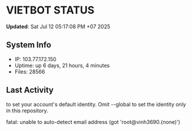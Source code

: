 # VIETBOT STATUS
**Updated**: Sat Jul 12 05:17:08 PM +07 2025

## System Info
- IP: 103.77.172.150
- Uptime: up 6 days, 21 hours, 4 minutes
- Files: 28566

## Last Activity

to set your account's default identity.
Omit --global to set the identity only in this repository.

fatal: unable to auto-detect email address (got 'root@vinh3690.(none)')
